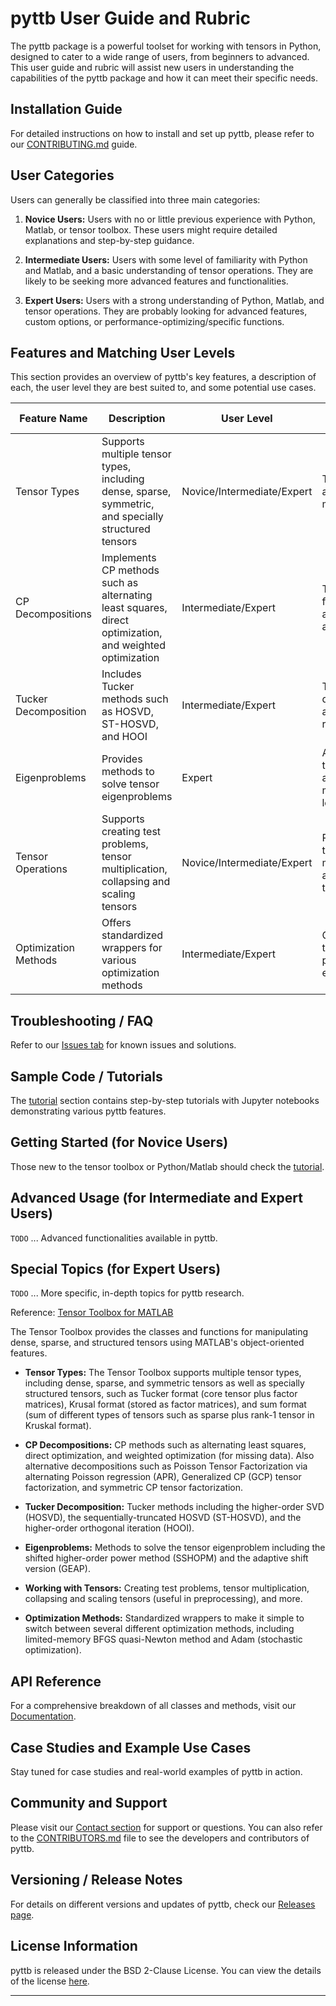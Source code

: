# pyttb User Guide and Rubric

The pyttb package is a powerful toolset for working with tensors in Python, designed to cater to a wide range of users, from beginners to advanced. This user guide and rubric will assist new users in understanding the capabilities of the pyttb package and how it can meet their specific needs.

## Installation Guide

For detailed instructions on how to install and set up pyttb, please refer to our [CONTRIBUTING.md](https://github.com/sandialabs/pyttb/blob/main/CONTRIBUTING.md) guide.


## User Categories

Users can generally be classified into three main categories:

1. **Novice Users:** Users with no or little previous experience with Python, Matlab, or tensor toolbox. These users might require detailed explanations and step-by-step guidance.

2. **Intermediate Users:** Users with some level of familiarity with Python and Matlab, and a basic understanding of tensor operations. They are likely to be seeking more advanced features and functionalities.

3. **Expert Users:** Users with a strong understanding of Python, Matlab, and tensor operations. They are probably looking for advanced features, custom options, or performance-optimizing/specific functions. 

## Features and Matching User Levels

This section provides an overview of pyttb's key features, a description of each, the user level they are best suited to, and some potential use cases.

| Feature Name | Description          | User Level                                 | Potential Use Cases        |
|--------------|----------------------|--------------------------------------------|----------------------------|
| Tensor Types | Supports multiple tensor types, including dense, sparse, symmetric, and specially structured tensors | Novice/Intermediate/Expert | Tensor analysis and manipulation |
| CP Decompositions | Implements CP methods such as alternating least squares, direct optimization, and weighted optimization | Intermediate/Expert | Tensor factorization and data analysis |
| Tucker Decomposition | Includes Tucker methods such as HOSVD, ST-HOSVD, and HOOI | Intermediate/Expert | Tensor decomposition and data reduction |
| Eigenproblems | Provides methods to solve tensor eigenproblems | Expert | Advanced tensor analysis and machine learning |
| Tensor Operations | Supports creating test problems, tensor multiplication, collapsing and scaling tensors | Novice/Intermediate/Expert | Preprocessing, tensor manipulation, and creating test scenarios |
| Optimization Methods | Offers standardized wrappers for various optimization methods | Intermediate/Expert | Optimization tasks and performance enhancement |

## Troubleshooting / FAQ

Refer to our [Issues tab](https://github.com/sandialabs/pyttb/issues) for known issues and solutions.


## Sample Code / Tutorials

 The [tutorial](https://github.com/sandialabs/pyttb/tree/main/tutorial) section contains step-by-step tutorials with Jupyter notebooks demonstrating various pyttb features.



## Getting Started (for Novice Users)

Those new to the tensor toolbox or Python/Matlab should check the [tutorial](#sample-code--tutorials).

## Advanced Usage (for Intermediate and Expert Users)

`TODO` ... Advanced functionalities available in pyttb. 


## Special Topics (for Expert Users)

`TODO` ... More specific, in-depth topics for pyttb research.

Reference: [Tensor Toolbox for MATLAB](https://www.tensortoolbox.org/index.html)

The Tensor Toolbox provides the classes and functions for manipulating dense, sparse, and structured tensors using MATLAB's object-oriented features. 

- **Tensor Types:** The Tensor Toolbox supports multiple tensor types, including dense, sparse, and symmetric tensors as well as specially structured tensors, such as Tucker format (core tensor plus factor matrices), Krusal format (stored as factor matrices), and sum format (sum of different types of tensors such as sparse plus rank-1 tensor in Kruskal format).
  
- **CP Decompositions:** CP methods such as alternating least squares, direct optimization, and weighted optimization (for missing data). Also alternative decompositions such as Poisson Tensor Factorization via alternating Poisson regression (APR), Generalized CP (GCP) tensor factorization, and symmetric CP tensor factorization. 

- **Tucker Decomposition:** Tucker methods including the higher-order SVD (HOSVD), the sequentially-truncated HOSVD (ST-HOSVD), and the higher-order orthogonal iteration (HOOI).

- **Eigenproblems:** Methods to solve the tensor eigenproblem including the shifted higher-order power method (SSHOPM) and the adaptive shift version (GEAP). 

- **Working with Tensors:** Creating test problems, tensor multiplication, collapsing and scaling tensors (useful in preprocessing), and more. 

- **Optimization Methods:** Standardized wrappers to make it simple to switch between several different optimization methods, including limited-memory BFGS quasi-Newton method and Adam (stochastic optimization).
  
## API Reference

For a comprehensive breakdown of all classes and methods, visit our [Documentation](https://pyttb.readthedocs.io/en/stable/index.html).

## Case Studies and Example Use Cases

Stay tuned for case studies and real-world examples of pyttb in action.

## Community and Support

Please visit our [Contact section](https://pyttb.readthedocs.io/en/stable/index.html) for support or questions. You can also refer to the [CONTRIBUTORS.md](https://github.com/sandialabs/pyttb/blob/main/CONTRIBUTORS.md) file to see the developers and contributors of pyttb.

## Versioning / Release Notes

For details on different versions and updates of pyttb, check our [Releases page](https://github.com/sandialabs/pyttb/releases).

## License Information

pyttb is released under the BSD 2-Clause License. You can view the details of the license [here](https://github.com/sandialabs/pyttb/blob/main/LICENSE).


---